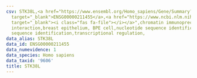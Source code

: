 ```yaml
---
csv: STK38L,<a href="https://www.ensembl.org/Homo_sapiens/Gene/Summary?db=core;g=ENSG00000211455"
  target="_blank">ENSG00000211455</a>,<a href="https://www.ncbi.nlm.nih.gov/pubmed/22863008"
  target="_blank"><i class="fas fa-file"></i></a>",chromatin immunoprecipitation assay,direct
  interaction,breast epithelium, BPE cell,nucleotide sequence identification,nucleotide
  sequence identification,transcriptional regulation,
data_alias: STK38L
data_id: ENSG00000211455
data_numevidence: 1
data_species: Homo sapiens
data_taxid: '9606'
title: STK38L
---
```

